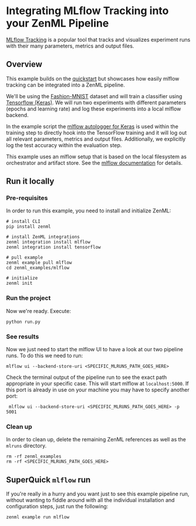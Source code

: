 # Integrating MLflow Tracking into your ZenML Pipeline

[MLflow Tracking](https://www.mlflow.org/docs/latest/tracking.html) is a popular
tool that tracks and visualizes experiment runs with their many parameters,
metrics and output files.

## Overview

This example builds on the [quickstart](../quickstart) but showcases how easily
mlflow tracking can be integrated into a ZenML pipeline.

We'll be using the
[Fashion-MNIST](https://github.com/zalandoresearch/fashion-mnist) dataset and
will train a classifier using [Tensorflow (Keras)](https://www.tensorflow.org/).
We will run two experiments with different parameters (epochs and learning rate)
and log these experiments into a local mlflow backend.

In the example script the [mlflow autologger for
Keras](https://www.mlflow.org/docs/latest/tracking.html#tensorflow-and-keras) is
used within the training step to directly hook into the TensorFlow training and
it will log out all relevant parameters, metrics and output files. Additionally,
we explicitly log the test accuracy within the evaluation step.

This example uses an mlflow setup that is based on the local filesystem as
orchestrator and artifact store. See the [mlflow
documentation](https://www.mlflow.org/docs/latest/tracking.html#scenario-1-mlflow-on-localhost)
for details.

## Run it locally

### Pre-requisites
In order to run this example, you need to install and initialize ZenML:

```shell
# install CLI
pip install zenml 

# install ZenML integrations
zenml integration install mlflow
zenml integration install tensorflow

# pull example
zenml example pull mlflow
cd zenml_examples/mlflow

# initialize
zenml init
```

### Run the project
Now we're ready. Execute:

```shell
python run.py
```

### See results
Now we just need to start the mlflow UI to have a look at our two pipeline runs.
To do this we need to run:

```shell
mlflow ui --backend-store-uri <SPECIFIC_MLRUNS_PATH_GOES_HERE>
```

Check the terminal output of the pipeline run to see the exact path appropriate
in your specific case. This will start mlflow at `localhost:5000`. If this port
is already in use on your machine you may have to specify another port:

```shell
 mlflow ui --backend-store-uri <SPECIFIC_MLRUNS_PATH_GOES_HERE> -p 5001
 ```

### Clean up
In order to clean up, delete the remaining ZenML references as well as the
`mlruns` directory.

```shell
rm -rf zenml_examples
rm -rf <SPECIFIC_MLRUNS_PATH_GOES_HERE>
```

## SuperQuick `mlflow` run

If you're really in a hurry and you want just to see this example pipeline run,
without wanting to fiddle around with all the individual installation and
configuration steps, just run the following:

```shell
zenml example run mlflow
```

